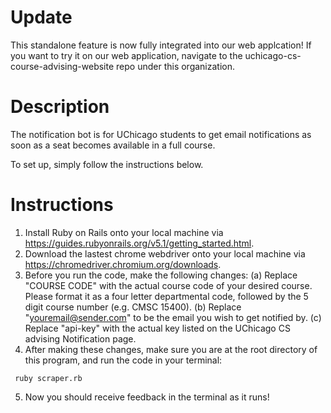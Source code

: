 # Update
This standalone feature is now fully integrated into our web applcation! If you want to try it on our web application, navigate to the uchicago-cs-course-advising-website repo under this organization.

# Description
The notification bot is for UChicago students to get email notifications as soon as a seat becomes available in a full course.

To set up, simply follow the instructions below.

# Instructions 
1. Install Ruby on Rails onto your local machine via https://guides.rubyonrails.org/v5.1/getting_started.html.
2. Download the lastest chrome webdriver onto your local machine via https://chromedriver.chromium.org/downloads.
3. Before you run the code, make the following changes: (a) Replace "COURSE CODE" with the actual course code of your desired course. Please format it as a four letter departmental code, followed by the 5 digit course number (e.g. CMSC 15400). (b) Replace "youremail@sender.com" to be the email you wish to get notified by. (c) Replace "api-key" with the actual key listed on the UChicago CS advising Notification page. 
4. After making these changes, make sure you are at the root directory of this program, and run the code in your terminal:
```
 ruby scraper.rb
``` 
5. Now you should receive feedback in the terminal as it runs!
